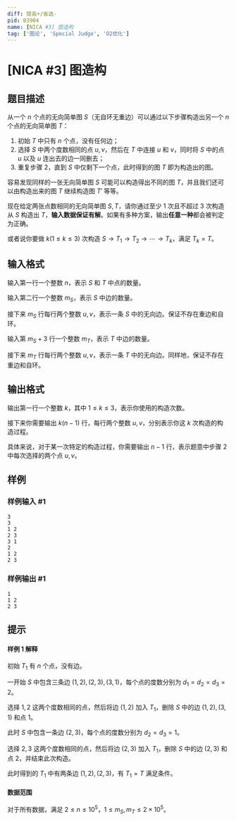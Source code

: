 ```yaml
---
diff: 提高+/省选-
pid: B3904
name: [NICA #3] 图造构
tag: ['图论', 'Special Judge', 'O2优化']
---
```

# [NICA #3] 图造构
## 题目描述

从一个 $n$ 个点的无向简单图 $S$（无自环无重边）可以通过以下步骤构造出另一个 $n$ 个点的无向简单图 $T$：

1. 初始 $T$ 中只有 $n$ 个点，没有任何边；
2. 选择 $S$ 中两个度数相同的点 $u,v$，然后在 $T$ 中连接 $u$ 和 $v$，同时将 $S$ 中的点 $u$ 以及 $u$ 连出去的边一同删去；
3. 重复步骤 $2$，直到 $S$ 中仅剩下一个点，此时得到的图 $T$ 即为构造出的图。

容易发现同样的一张无向简单图 $S$ 可能可以构造得出不同的图 $T$，并且我们还可以由构造出来的图 $T$ 继续构造图 $T'$ 等等。

现在给定两张点数相同的无向简单图 $S,T$，请你通过至少 $1$ 次且不超过 $3$ 次构造从 $S$ 构造出 $T$，**输入数据保证有解**。如果有多种方案，输出**任意一种**都会被判定为正确。

或者说你要做 $k(1\le k\le 3)$ 次构造 $S\to T_1\to T_2\to \cdots\to T_k$，满足 $T_k=T$。
## 输入格式

输入第一行一个整数 $n$，表示 $S$ 和 $T$ 中点的数量。

输入第二行一个整数 $m_S$，表示 $S$ 中边的数量。

接下来 $m_S$ 行每行两个整数 $u,v$，表示一条 $S$ 中的无向边。保证不存在重边和自环。

输入第 $m_S+3$ 行一个整数 $m_T$，表示 $T$ 中边的数量。

接下来 $m_T$ 行每行两个整数 $u,v$，表示一条 $T$ 中的无向边。同样地，保证不存在重边和自环。
## 输出格式

输出第一行一个整数 $k$，其中 $1\le k\le 3$，表示你使用的构造次数。

接下来你需要输出 $k(n-1)$ 行，每行两个整数 $u,v$，分别表示你这 $k$ 次构造的构造过程。

具体来说，对于某一次特定的构造过程，你需要输出 $n-1$ 行，表示题意中步骤 $2$ 中每次选择的两个点 $u,v$。
## 样例

### 样例输入 #1
```
3
3
1 2
2 3
3 1
2
1 2
2 3
```
### 样例输出 #1
```
1
1 2
2 3
```
## 提示

#### 样例 1 解释

初始 $T_1$ 有 $n$ 个点，没有边。

一开始 $S$ 中包含三条边 $(1,2),(2,3),(3,1)$，每个点的度数分别为 $d_1=d_2=d_3=2$。

选择 $1,2$ 这两个度数相同的点，然后将边 $(1,2)$ 加入 $T_1$，删除 $S$ 中的边 $(1,2),(3,1)$ 和点 $1$。

此时 $S$ 中包含一条边 $(2,3)$，每个点的度数分别为 $d_2=d_3=1$。

选择 $2,3$ 这两个度数相同的点，然后将边 $(2,3)$ 加入 $T_1$，删除 $S$ 中的边 $(2,3)$ 和点 $2$，并结束此次构造。

此时得到的 $T_1$ 中有两条边 $(1,2),(2,3)$，有 $T_1=T$ 满足条件。

#### 数据范围

对于所有数据，满足 $2\le n\le 10^5$，$1\le m_S,m_T\le 2\times 10^5$。
